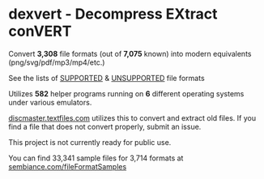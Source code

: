 # dexvert - **D**ecompress **EX**tract con**VERT**
Convert **3,308** file formats (out of **7,075** known) into modern equivalents (png/svg/pdf/mp3/mp4/etc.)

See the lists of [SUPPORTED](SUPPORTED.md) & [UNSUPPORTED](UNSUPPORTED.md) file formats

Utilizes **582** helper programs running on **6** different operating systems under various emulators.

[discmaster.textfiles.com](http://discmaster.textfiles.com/) utilizes this to convert and extract old files. If you find a file that does not convert properly, submit an issue.

This project is not currently ready for public use.

You can find 33,341 sample files for 3,714 formats at [sembiance.com/fileFormatSamples](https://sembiance.com/fileFormatSamples/)
